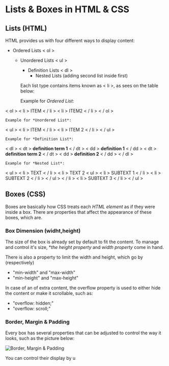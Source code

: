 # Lists & Boxes in HTML & CSS

## Lists (HTML)

HTML provides us with four different ways to display content:

- Ordered Lists < ol >
  - Unordered Lists < ul >
    - Definition Lists < dl >
      - Nested Lists (adding second list inside first)

    Each list type contains items known as < li >, as sees on the table below:

    Example for *Ordered List*:

< ol >
 < li > ITEM < / li >
 < li > ITEM2  < / li >
< / ol >

    Example for *Unordered List*:

< ul >
 < li > ITEM < / li >
 < li > ITEM 2 < / li >
< / ul >

    Example for *Definition List*:

< dl >
 < dt > **definition term 1** < / dt >
  < dd > **definition 1** < / dd >
 < dt > **definition term 2** < / dt >
  < dd > **definition 2** < / dd >
< / dl >

    Example for *Nested List*:

< ul >
 < li > TEXT < / li >
 < li > TEXT 2
   < ul >
      < li > SUBTEXT 1 < / li >
      < li > SUBTEXT 2 < / li >
< / ul >
 < / li >
 < li > SUBTEXT 3 < / li >
 < / ul >

## Boxes (CSS)

Boxes are basically how CSS treats each *HTML element* as if they were inside a box. There are properties that affect the appearance of these boxes, which are.

### Box Dimension (widht,height)

The size of the box is already set by default to fit the content. To manage and control it's size, **the height property* and *width property* come in hand.

There is also a property to limit the width and height, which go by (respectively)

- "min-width" and "max-width"
- "min-height" and "max-height"

In case of an of extra content, the overflow property is used to either hide the content or make it scrollable, such as:

- "overflow: hidden;"
- "overflow: scroll;"

### Border, Margin & Padding

Every box has several properties that can be adjusted to control the way it looks, such as the picture below:

![Border, Margin & Padding ](https://sabe.io/classes/css/css-box-model-padding-border-margin/css-box-model.png)

You can control their display by u